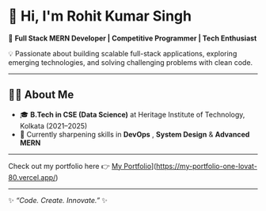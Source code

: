# 👋 Hi, I'm Rohit Kumar Singh  

🚀 **Full Stack MERN Developer | Competitive Programmer | Tech Enthusiast**  

💡 Passionate about building scalable full-stack applications, exploring emerging technologies, and solving challenging problems with clean code.

---

## 🧑‍💻 About Me
- 🎓 **B.Tech in CSE (Data Science)** at Heritage Institute of Technology, Kolkata (2021–2025)  
- 🌱 Currently sharpening skills in **DevOps** , **System Design** & **Advanced MERN**  

---

Check out my portfolio here 👉 [My Portfolio](https://img.shields.io/badge/Portfolio-Visit%20Now-pink?style=for-the-badge&logo=react)](https://my-portfolio-one-lovat-80.vercel.app/)

---

✨ _“Code. Create. Innovate.”_ ✨
